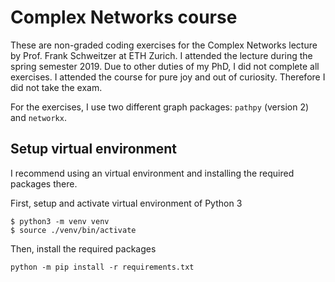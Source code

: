 # Complex Networks course

These are non-graded coding exercises for the Complex Networks lecture by Prof. Frank Schweitzer at ETH Zurich.
I attended the lecture during the spring semester 2019.
Due to other duties of my PhD, I did not complete all exercises.
I attended the course for pure joy and out of curiosity.
Therefore I did not take the exam.

For the exercises, I use two different graph packages: `pathpy` (version 2) and `networkx`.

## Setup virtual environment

I recommend using an virtual environment and installing the required packages there.

First, setup and activate virtual environment of Python 3

```{bash}
$ python3 -m venv venv
$ source ./venv/bin/activate
```

Then, install the required packages
```{bash}
python -m pip install -r requirements.txt
```

